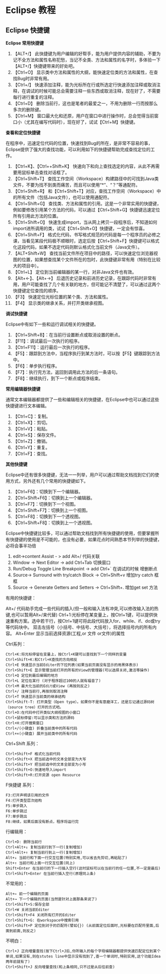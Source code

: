 # Eclipse 教程

## Eclipse 快捷键

**Eclipse 常用快捷键** 

1. 【ALT+/】 
   此快捷键为用户编辑的好帮手，能为用户提供内容的辅助，不要为记不全方法和属性名称犯愁，当记不全类、方法和属性的名字时，多体验一下【ALT+/】快捷键带来的好处吧。 
2. 【Ctrl+O】 
   显示类中方法和属性的大纲，能快速定位类的方法和属性，在查找Bug时非常有用。 
3. 【Ctrl+/】 
   快速添加注释，能为光标所在行或所选定行快速添加注释或取消注释，在调试的时候可能总会需要注释一些东西或取消注释，现在好了，不需要每行进行重复的注释。 
4. 【Ctrl+D】 
   删除当前行，这也是笔者的最爱之一，不用为删除一行而按那么多次的删除键。 
5. 【Ctrl+M】 
   窗口最大化和还原，用户在窗口中进行操作时，总会觉得当前窗口小（尤其在编写代码时），现在好了，试试【Ctrl+M】快捷键。 

**查看和定位快捷键**

在程序中，迅速定位代码的位置，快速找到Bug的所在，是非常不容易的事，Eclipse提供了强大的查找功能，可以利用如下的快捷键帮助完成查找定位的工作。 

1. 【Ctrl+K】、【Ctrl++Shift+K】 
   快速向下和向上查找选定的内容，从此不再需要用鼠标单击查找对话框了。 
2. 【Ctrl+Shift+T】 
   查找工作空间（Workspace）构建路径中的可找到Java类文件，不要为找不到类而痛苦，而且可以使用“*”、“？”等通配符。 
3. 【Ctrl+Shift+R】 
   和【Ctrl+Shift+T】对应，查找工作空间（Workspace）中的所有文件（包括Java文件），也可以使用通配符。 
4. 【Ctrl+Shift+G】 
   查找类、方法和属性的引用。这是一个非常实用的快捷键，例如要修改引用某个方法的代码，可以通过【Ctrl+Shift+G】快捷键迅速定位所有引用此方法的位置。 
5. 【Ctrl+Shift+O】 
   快速生成import，当从网上拷贝一段程序后，不知道如何import进所调用的类，试试【Ctrl+Shift+O】快捷键，一定会有惊喜。 
6. 【Ctrl+Shift+F】 
   格式化代码，书写格式规范的代码是每一个程序员的必修之课，当看见某段代码极不顺眼时，选定后按【Ctrl+Shift+F】快捷键可以格式化这段代码，如果不选定代码则默认格式化当前文件（Java文件）。 
7. 【ALT+Shift+W】 
   查找当前文件所在项目中的路径，可以快速定位浏览器视图的位置，如果想查找某个文件所在的包时，此快捷键非常有用（特别在比较大的项目中）。 
8. 【Ctrl+L】 
   定位到当前编辑器的某一行，对非Java文件也有效。 
9. 【Alt+←】、【Alt+→】 
   后退历史记录和前进历史记录，在跟踪代码时非常有用，用户可能查找了几个有关联的地方，但可能记不清楚了，可以通过这两个快捷键定位查找的顺序。 
10. 【F3】 
      快速定位光标位置的某个类、方法和属性。 
11. 【F4】 
       显示类的继承关系，并打开类继承视图。 

**调试快捷键**

Eclipse中有如下一些和运行调试相关的快捷键。 

1. 【Ctrl+Shift+B】：在当前行设置断点或取消设置的断点。 
2. 【F11】：调试最后一次执行的程序。 
3. 【Ctrl+F11】：运行最后一次执行的程序。 
4. 【F5】：跟踪到方法中，当程序执行到某方法时，可以按【F5】键跟踪到方法中。 
5. 【F6】：单步执行程序。 
6. 【F7】：执行完方法，返回到调用此方法的后一条语句。 
7. 【F8】：继续执行，到下一个断点或程序结束。 

**常用编辑器快捷键**

通常文本编辑器都提供了一些和编辑相关的快捷键，在Eclipse中也可以通过这些快捷键进行文本编辑。 

1. 【Ctrl+C】：复制。 
2. 【Ctrl+X】：剪切。 
3. 【Ctrl+V】：粘贴。 
4. 【Ctrl+S】：保存文件。 
5. 【Ctrl+Z】：撤销。 
6. 【Ctrl+Y】：重复。 
7. 【Ctrl+F】：查找。 

**其他快捷键** 

Eclipse中还有很多快捷键，无法一一列举，用户可以通过帮助文档找到它们的使用方式，另外还有几个常用的快捷键如下。 

1. 【Ctrl+F6】：切换到下一个编辑器。 
2. 【Ctrl+Shift+F6】：切换到上一个编辑器。 
3. 【Ctrl+F7】：切换到下一个视图。 
4. 【Ctrl+Shift+F7】：切换到上一个视图。 
5. 【Ctrl+F8】：切换到下一个透视图。 
6. 【Ctrl+Shift+F8】：切换到上一个透视图。 

Eclipse中快捷键比较多，可以通过帮助文档找到所有快捷键的使用，但要掌握所有快捷键的使用是不可能的，也没有必要，如果花点时间熟悉本节列举的快捷键，必将会事半功倍

1. edit->content Assist - > add      Alt+/ 代码关联 
2. Window -> Next Editor -> add    Ctrl+Tab 切换窗口 
3. Run/Debug Toggle Line Breakpoint -> add Ctrl+` 在调试的时候 增删断点 
4. Source-> Surround with try/catch Block -> Ctrl+Shift+v 增加try catch 框框 
5. Source -> Generate Getters and Setters -> Ctrl+Shift+. 增加get set 方法

有用的快捷键：

  Alt+/ 代码助手完成一些代码的插入(但一般和输入法有冲突,可以修改输入法的热键,也可以暂用Alt+/来代替) 
  Ctrl+1:光标停在某变量上，按Ctrl+1键，可以提供快速重构方案。选中若干行，按Ctrl+1键可将此段代码放入for、while、if、do或try等代码块中。 
  双击左括号（小括号、中括号、大括号），将选择括号内的所有内容。 
  Alt+Enter 显示当前选择资源(工程,or 文件 or文件)的属性 

Ctrl系列：

```
Ctrl+K:将光标停留在变量上，按Ctrl+K键可以查找到下一个同样的变量 
Ctrl+Shift+K:和Ctrl+K查找的方向相反 
Ctrl+E 快速显示当前Editer的下拉列表(如果当前页面没有显示的用黑体表示) 
Ctrl+Shift+E 显示管理当前打开的所有的View的管理器(可以选择关闭,激活等操作) 
Ctrl+Q 定位到最后编辑的地方 
Ctrl+L 定位在某行 (对于程序超过100的人就有福音了) 
Ctrl+M 最大化当前的Edit或View (再按则反之) 
Ctrl+/ 注释当前行,再按则取消注释 
Ctrl+T 快速显示当前类的继承结构 
Ctrl+Shift-T: 打开类型（Open type）。如果你不是有意磨洋工，还是忘记通过源码树（source tree）打开的方式吧。 
Ctrl+O:在代码中打开类似大纲视图的小窗口 
Ctrl+鼠标停留:可以显示类和方法的源码 
Ctrl+H:打开搜索窗口 
Ctrl+/(小键盘) 折叠当前类中的所有代码 
Ctrl+×(小键盘) 展开当前类中的所有代码 
```

Ctrl+Shift 系列：

```
Ctrl+Shift+F 格式化当前代码 
Ctrl+Shift+X 把当前选中的文本全部变为大写 
Ctrl+Shift+Y 把当前选中的文本全部变为小写 
Ctrl+Shift+O:快速地导入import 
Ctrl+Shift+R:打开资源 open Resource 
```

F快捷键 系列：

```
F3:打开声明该引用的文件 
F4:打开类型层次结构 
F5:单步跳入 
F6:单步跳过 
F7:单步跳出 
F8:继续，如果后面没有断点，程序将运行完 
```

行编辑用：

```
Ctrl+D: 删除当前行 
Ctrl+Alt+↓ 复制当前行到下一行(复制增加) 
Ctrl+Alt+↑ 复制当前行到上一行(复制增加) 
Alt+↓ 当前行和下面一行交互位置(特别实用,可以省去先剪切,再粘贴了) 
Alt+↑ 当前行和上面一行交互位置(同上) 
Shift+Enter 在当前行的下一行插入空行(这时鼠标可以在当前行的任一位置,不一定是最后) 
Ctrl+Shift+Enter 在当前行插入空行(原理同上条) 
```

不常用的：

```
Alt+← 前一个编辑的页面 
Alt+→ 下一个编辑的页面(当然是针对上面那条来说了) 
Ctrl+Shift+S:保存全部 
Ctrl+W 关闭当前Editer 
Ctrl+Shift+F4 关闭所有打开的Editer 
Ctrl+Shift+G: 在workspace中搜索引用 
Ctrl+Shift+P 定位到对于的匹配符(譬如{}) (从前面定位后面时,光标要在匹配符里面,后面到前面,则反之) 
```

不明白：

```
Ctrl+J 正向增量查找(按下Ctrl+J后,你所输入的每个字母编辑器都提供快速匹配定位到某个单词,如果没有,则在stutes line中显示没有找到了,查一个单词时,特别实用,这个功能Idea两年前就有了) 
Ctrl+Shift+J 反向增量查找(和上条相同,只不过是从后往前查)
```




